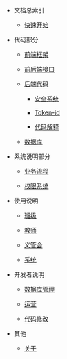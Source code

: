 ﻿* 文档总索引

  * [快速开始](/#quick-start)

* 代码部分

  * [前端框架](./frontend/index)

  * [前后端接口](./api/index)

  * [后端代码](./backend/index)
  
    * [安全系统](./backend/safety)

    * [Token-id](./backend/token)

    * [代码解释](./backend/code)

  * [数据库](./database/index)

* 系统说明部分

  * [业务流程](./process/index)
  
  * [权限系统](./permission/index)

* 使用说明

  * [班级](./class/index)

  * [教师](./teacher/index)

  * [义管会](./volmaner/index)

  * [系统](./system/index)

* 开发者说明

  * [数据库管理](./dbmng/index)

  * [运营](./operate/index)

  * [代码修改](./revise/index)

* 其他

  * [关于](about.md)
